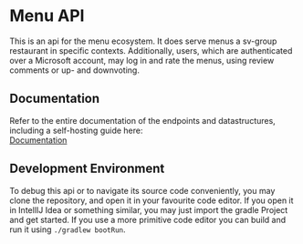 # Menu API

This is an api for the menu ecosystem. It does serve menus a sv-group restaurant in specific contexts. Additionally,
users, which are authenticated over a Microsoft account, may log in and rate the menus, using review comments or up- and
downvoting.

## Documentation

Refer to the entire documentation of the endpoints and datastructures, including a self-hosting guide here:<br>
[Documentation](https://github.com/virtbad/menu-api/blob/main/docs/index.md)

## Development Environment

To debug this api or to navigate its source code conveniently, you may clone the repository, and open it in your
favourite code editor. If you open it in IntellIJ Idea or something similar, you may just import the gradle Project and
get started. If you use a more primitive code editor you can build and run it using ```./gradlew bootRun```.